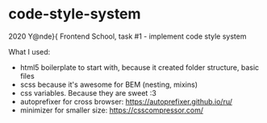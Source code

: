 # code-style-system
2020 Y@nde}{ Frontend School, task #1 - implement code style system

What I  used:
- html5 boilerplate to start with, because it created folder structure, basic files 
- scss because it's awesome for BEM (nesting, mixins)
- css variables. Because they are sweet :3
- autoprefixer for cross browser: https://autoprefixer.github.io/ru/
- minimizer for smaller size: https://csscompressor.com/
